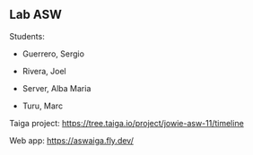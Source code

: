 ## Lab ASW

Students:

* Guerrero, Sergio

* Rivera, Joel

* Server, Alba Maria

* Turu, Marc

Taiga project: https://tree.taiga.io/project/jowie-asw-11/timeline

Web app: https://aswaiga.fly.dev/

